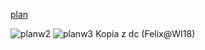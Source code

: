 [plan](https://cat.put.poznan.pl/sites/default/files/dydaktyka/d_INF_1st_5sem.pdf)

![planw2](https://chmura.student.put.poznan.pl/s/XXmMFPEhwBivGS0/download)
![planw3](https://drive.google.com/u/0/uc?id=1JSonoNk42l19QVKBjMAzgL1PYWJ0g-78&export=download)
Kopia z dc (Felix@WI18)



